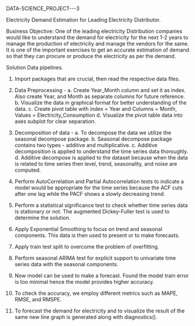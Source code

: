 DATA-SCIENCE_PROJECT---3

Electricity Demand Estimation for Leading Electricity Distributor.

Business Objective: One of the leading electricity Distribution companies would like to understand the demand for electricity for the next 1-2 years to manage the production of electricity and manage the vendors for the same. It is one of the important exercises to get an accurate estimation of demand so that they can procure or produce the electricity as per the demand.

Solution Data pipelines.
1) Import packages that are crucial, then read the respective data files.

2) Data Preprocessing - 
   a. Create Year_Month column and set it as index. Also create Year, and Month as separate columns for future reference.
   b. Visualize the data in graphical format for better understanding of the data.
   c. Create pivot table with index = Year and Columns = Month, Values = Electricity_Consumption
   d. Visualize the pivot table data into axes subplot for clear separation.
   
3) Decomposition of data - 
   a. To decompose the data we utilize the seasonal decompose package.
   b. Seasonal decompose package contains two types - additive and multiplicative.
   c. Additive decomposition is applied to understand the time series data thoroughly.
   d. Additive decompose is applied to the dataset because when the data is related to time series then level, trend, seasonality, and noise are computed. 
   
4) Perform AutoCorrelation and Partial Autocorrelation tests to indicate a model would be appropriate for the time series because the ACF cuts after one lag while the PACF shows a slowly decreasing trend. 

5) Perform a statistical significance test to check whether time series data is stationary or not. The augmented Dickey-Fuller test is used to determine the solution.

6) Apply Exponential Smoothing to focus on trend and seasonal components. This data is then used to present or to make forecasts. 

7) Apply train test split to overcome the problem of overfitting.

8) Perform seasonal ARIMA test for explicit support to univariate time series data with the seasonal components.

9) Now model can be used to make a forecast. Found the model train error is too minimal hence the model provides higher accuracy.

10) To check the accuracy, we employ different metrics such as MAPE, RMSE, and RMSPE.

11) To forecast the demand for electricity and to visualize the result of the same new line graph is generated along with diagnostics().


